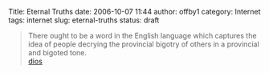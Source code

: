 Title: Eternal Truths
date: 2006-10-07 11:44
author: offby1
category: Internet
tags: internet
slug: eternal-truths
status: draft

<blockquote>
There ought to be a word in the English language which captures the
idea of people decrying the provincial bigotry of others in a
provincial and bigoted tone.
<footer><a href="http://metatalk.metafilter.com/mefi/12826#348013">dios</a></footer>
</blockquote
